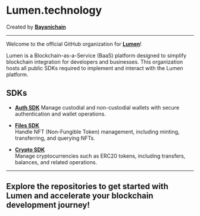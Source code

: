 # Lumen.technology

Created by [**Bayanichain**](https://byc.ventures)

---

Welcome to the official GitHub organization for [**Lumen**](https://lumen.technology)!

Lumen is a Blockchain-as-a-Service (BaaS) platform designed to simplify blockchain integration for developers and businesses. This organization hosts all public SDKs required to implement and interact with the Lumen platform.

## SDKs

- [**Auth SDK**](https://github.com/lumen-io/auth-sdk.git) 
  Manage custodial and non-custodial wallets with secure authentication and wallet operations.

- [**Files SDK**](https://github.com/lumen-io/files-sdk.git)  
  Handle NFT (Non-Fungible Token) management, including minting, transferring, and querying NFTs.

- [**Crypto SDK**](https://github.com/lumen-io/crypto-sdk.git)  
  Manage cryptocurrencies such as ERC20 tokens, including transfers, balances, and related operations.

---

Explore the repositories to get started with Lumen and accelerate your blockchain development journey!
---
